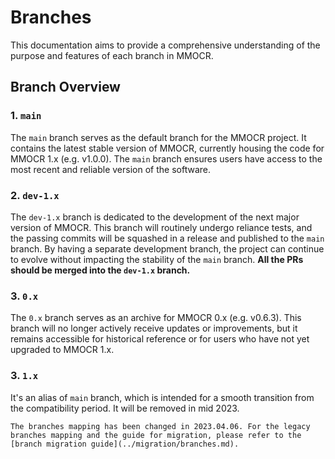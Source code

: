 # Branches

This documentation aims to provide a comprehensive understanding of the purpose and features of each branch in MMOCR.

## Branch Overview

### 1. `main`

The `main` branch serves as the default branch for the MMOCR project. It contains the latest stable version of MMOCR, currently housing the code for MMOCR 1.x (e.g. v1.0.0). The `main` branch ensures users have access to the most recent and reliable version of the software.

### 2. `dev-1.x`

The `dev-1.x` branch is dedicated to the development of the next major version of MMOCR. This branch will routinely undergo reliance tests, and the passing commits will be squashed in a release and published to the `main` branch. By having a separate development branch, the project can continue to evolve without impacting the stability of the `main` branch. **All the PRs should be merged into the `dev-1.x` branch.**

### 3. `0.x`

The `0.x` branch serves as an archive for MMOCR 0.x (e.g. v0.6.3). This branch will no longer actively receive updates or improvements, but it remains accessible for historical reference or for users who have not yet upgraded to MMOCR 1.x.

### 3. `1.x`

It's an alias of `main` branch, which is intended for a smooth transition from the compatibility period. It will be removed in mid 2023.

```{note}
The branches mapping has been changed in 2023.04.06. For the legacy branches mapping and the guide for migration, please refer to the [branch migration guide](../migration/branches.md).
```
